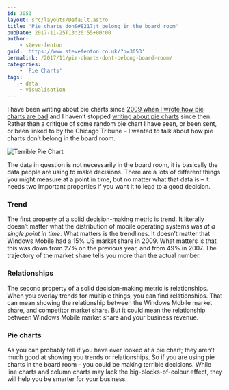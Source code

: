 ```yaml
---
id: 3053
layout: src/layouts/Default.astro
title: 'Pie charts don&#8217;t belong in the board room'
pubDate: 2017-11-25T13:26:55+00:00
author:
    - steve-fenton
guid: 'https://www.stevefenton.co.uk/?p=3053'
permalink: /2017/11/pie-charts-dont-belong-board-room/
categories:
    - 'Pie Charts'
tags:
    - data
    - visualisation
---
```


I have been writing about pie charts since [2009 when I wrote how pie charts are bad](https://www.stevefenton.co.uk/2009/04/pie-charts-are-bad/) and I haven’t stopped [writing about pie charts](https://www.stevefenton.co.uk/category/pie-charts/) since then. Rather than a critique of some random pie chart I have seen, or been sent, or been linked to by the Chicago Tribune – I wanted to talk about how pie charts don’t belong in the board room.

![Terrible Pie Chart](https://www.stevefenton.co.uk/wp-content/uploads/2017/11/terrible-pie-chart.png)

The data in question is not necessarily in the board room, it is basically the data people are using to make decisions. There are a lots of different things you might measure at a point in time, but no matter what that data is – it needs two important properties if you want it to lead to a good decision.

### Trend

The first property of a solid decision-making metric is trend. It literally doesn’t matter what the distribution of mobile operating systems was *at a single point in time*. What matters is the trendlines. It doesn’t matter that Windows Mobile had a 15% US market share in 2009. What matters is that this was down from 27% on the previous year, and from 49% in 2007. The trajectory of the market share tells you more than the actual number.

### Relationships

The second property of a solid decision-making metric is relationships. When you overlay trends for multiple things, you can find relationships. That can mean showing the relationship between the Windows Mobile market share, and competitor market share. But it could mean the relationship between Windows Mobile market share and your business revenue.

### Pie charts

As you can probably tell if you have ever looked at a pie chart; they aren’t much good at showing you trends or relationships. So if you are using pie charts in the board room – you could be making terrible decisions. While line charts and column charts may lack the big-blocks-of-colour effect, they will help you be smarter for your business.